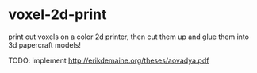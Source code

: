 # voxel-2d-print

print out voxels on a color 2d printer, then cut them up and glue them into 3d papercraft models!

TODO: implement http://erikdemaine.org/theses/aovadya.pdf